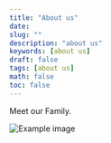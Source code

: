 ```yaml
---
title: "About us"
date: 
slug: ""
description: "about us"
keywords: [about us]
draft: false
tags: [about us]
math: false
toc: false
---
```


Meet our Family. 

![Example image](/images/about_us.jpg)
